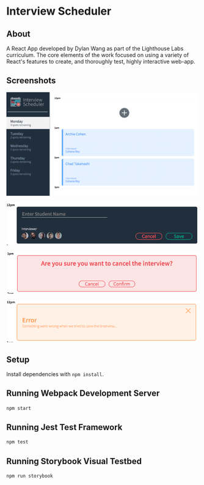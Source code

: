 # Interview Scheduler

## About

A React App developed by Dylan Wang as part of the Lighthouse Labs curriculum. The core elements of the work
focused on using a variety of React's features to create, and thoroughly test, highly interactive web-app.

## Screenshots
![view1](/screenshots/view1.png)

![view2](/screenshots/view2.png)

![view1](/screenshots/view3.png)

![view1](/screenshots/view4.png)

## Setup

Install dependencies with `npm install`.

## Running Webpack Development Server

```sh
npm start
```

## Running Jest Test Framework

```sh
npm test
```

## Running Storybook Visual Testbed

```sh
npm run storybook
```
